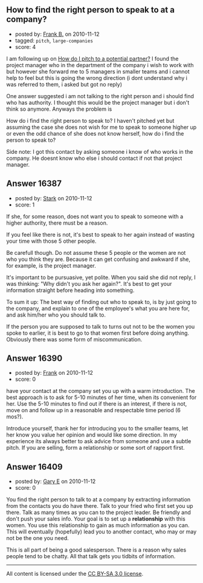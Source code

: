 ## How to find the right person to speak to at a company?

- posted by: [Frank B.](https://stackexchange.com/users/-1/5342-frank-b) on 2010-11-12
- tagged: `pitch`, `large-companies`
- score: 4

I am following up on [How do I pitch to a potential partner?](http://answers.onstartups.com/questions/16341/how-do-i-pitch-to-a-potential-partner) I found the project manager who in the department of the company i wish to work with but however she forward me to 5 managers in smaller teams and i cannot help to feel but this is going the wrong direction (i dont understand why i was referred to them, i asked but got no reply)

One answer suggested i am not talking to the right person and i should find who has authority. I thought this would be the project manager but i don't think so anymore. Anyways the problem is

How do i find the right person to speak to? I haven't pitched yet but assuming the case she does not wish for me to speak to someone higher up or even the odd chance of she does not know herself, how do i find the person to speak to?

Side note: I got this contact by asking someone i know of who works in the company. He doesnt know who else i should contact if not that project manager.


## Answer 16387

- posted by: [Stark](https://stackexchange.com/users/-1/5338-stark) on 2010-11-12
- score: 1

If she, for some reason, does not want you to speak to someone with a higher authority, there must be a reason.

If you feel like there is not, it's best to speak to her again instead of wasting your time with those 5 other people.

Be carefull though. Do not assume these 5 people or the women are not who you think they are. Because it can get confusing and awkward if she, for example, ís the project manager.

It's important to be pursuasive, yet polite. When you said she did not reply, I was thinking: "Why didn't you ask her again?". It's best to get your information straight before heading into something.

To sum it up: The best way of finding out who to speak to, is by just going to the company, and explain to one of the employee's what you are here for, and ask him/her who you should talk to.

If the person you are supposed to talk to turns out not to be the women you spoke to earlier, it is best to go to that women first before doing anything. Obviously there was some form of miscommunication.


## Answer 16390

- posted by: [Frank](https://stackexchange.com/users/-1/4858-frank) on 2010-11-12
- score: 0

have your contact at the company set you up with a warm introduction.  The best approach is to ask for 5-10 minutes of her time, when its convenient for her.  Use the 5-10 minutes to find out if there is an interest, if there is not, move on and follow up in a reasonable and respectable time period (6 mos?).  

Introduce yourself, thank her for introducing you to the smaller teams, let her know you value her opinion and would like some direction.  In my experience its always better to ask advice from someone and use a subtle pitch.  If you are selling, form a relationship or some sort of rapport first.




## Answer 16409

- posted by: [Gary E](https://stackexchange.com/users/-1/2587-gary-e) on 2010-11-12
- score: 0

You find the right person to talk to at a company by extracting information from the contacts you do have there. Talk to your fried who first set you up there. Talk as many times as you can to the project leader. Be friendly and don't push your sales info. Your goal is to set up a **relationship** with this women. You use this relationship to gain as much information as you can. This will eventually (hopefully) lead you to another contact, who may or may not be the one you need.

This is all part of being a good salesperson. There is a reason why sales people tend to be chatty. All that talk gets you tidbits of information.




---

All content is licensed under the [CC BY-SA 3.0 license](https://creativecommons.org/licenses/by-sa/3.0/).
